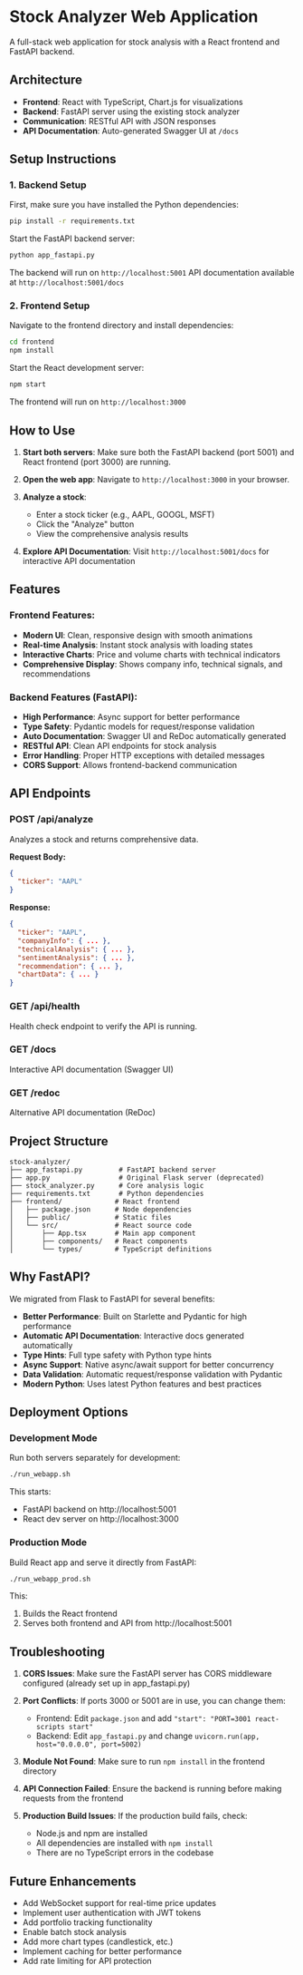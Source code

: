 # Stock Analyzer Web Application

A full-stack web application for stock analysis with a React frontend and FastAPI backend.

## Architecture

- **Frontend**: React with TypeScript, Chart.js for visualizations
- **Backend**: FastAPI server using the existing stock analyzer
- **Communication**: RESTful API with JSON responses
- **API Documentation**: Auto-generated Swagger UI at `/docs`

## Setup Instructions

### 1. Backend Setup

First, make sure you have installed the Python dependencies:

```bash
pip install -r requirements.txt
```

Start the FastAPI backend server:

```bash
python app_fastapi.py
```

The backend will run on `http://localhost:5001`
API documentation available at `http://localhost:5001/docs`

### 2. Frontend Setup

Navigate to the frontend directory and install dependencies:

```bash
cd frontend
npm install
```

Start the React development server:

```bash
npm start
```

The frontend will run on `http://localhost:3000`

## How to Use

1. **Start both servers**: Make sure both the FastAPI backend (port 5001) and React frontend (port 3000) are running.

2. **Open the web app**: Navigate to `http://localhost:3000` in your browser.

3. **Analyze a stock**:
   - Enter a stock ticker (e.g., AAPL, GOOGL, MSFT)
   - Click the "Analyze" button
   - View the comprehensive analysis results

4. **Explore API Documentation**: Visit `http://localhost:5001/docs` for interactive API documentation

## Features

### Frontend Features:
- **Modern UI**: Clean, responsive design with smooth animations
- **Real-time Analysis**: Instant stock analysis with loading states
- **Interactive Charts**: Price and volume charts with technical indicators
- **Comprehensive Display**: Shows company info, technical signals, and recommendations

### Backend Features (FastAPI):
- **High Performance**: Async support for better performance
- **Type Safety**: Pydantic models for request/response validation
- **Auto Documentation**: Swagger UI and ReDoc automatically generated
- **RESTful API**: Clean API endpoints for stock analysis
- **Error Handling**: Proper HTTP exceptions with detailed messages
- **CORS Support**: Allows frontend-backend communication

## API Endpoints

### POST /api/analyze
Analyzes a stock and returns comprehensive data.

**Request Body:**
```json
{
  "ticker": "AAPL"
}
```

**Response:**
```json
{
  "ticker": "AAPL",
  "companyInfo": { ... },
  "technicalAnalysis": { ... },
  "sentimentAnalysis": { ... },
  "recommendation": { ... },
  "chartData": { ... }
}
```

### GET /api/health
Health check endpoint to verify the API is running.

### GET /docs
Interactive API documentation (Swagger UI)

### GET /redoc
Alternative API documentation (ReDoc)

## Project Structure

```
stock-analyzer/
├── app_fastapi.py         # FastAPI backend server
├── app.py                 # Original Flask server (deprecated)
├── stock_analyzer.py      # Core analysis logic
├── requirements.txt       # Python dependencies
├── frontend/             # React frontend
│   ├── package.json      # Node dependencies
│   ├── public/           # Static files
│   └── src/              # React source code
│       ├── App.tsx       # Main app component
│       ├── components/   # React components
│       └── types/        # TypeScript definitions
```

## Why FastAPI?

We migrated from Flask to FastAPI for several benefits:
- **Better Performance**: Built on Starlette and Pydantic for high performance
- **Automatic API Documentation**: Interactive docs generated automatically
- **Type Hints**: Full type safety with Python type hints
- **Async Support**: Native async/await support for better concurrency
- **Data Validation**: Automatic request/response validation with Pydantic
- **Modern Python**: Uses latest Python features and best practices

## Deployment Options

### Development Mode

Run both servers separately for development:

```bash
./run_webapp.sh
```

This starts:
- FastAPI backend on http://localhost:5001
- React dev server on http://localhost:3000

### Production Mode

Build React app and serve it directly from FastAPI:

```bash
./run_webapp_prod.sh
```

This:
1. Builds the React frontend
2. Serves both frontend and API from http://localhost:5001

## Troubleshooting

1. **CORS Issues**: Make sure the FastAPI server has CORS middleware configured (already set up in app_fastapi.py)

2. **Port Conflicts**: If ports 3000 or 5001 are in use, you can change them:
   - Frontend: Edit `package.json` and add `"start": "PORT=3001 react-scripts start"`
   - Backend: Edit `app_fastapi.py` and change `uvicorn.run(app, host="0.0.0.0", port=5002)`

3. **Module Not Found**: Make sure to run `npm install` in the frontend directory

4. **API Connection Failed**: Ensure the backend is running before making requests from the frontend

5. **Production Build Issues**: If the production build fails, check:
   - Node.js and npm are installed
   - All dependencies are installed with `npm install`
   - There are no TypeScript errors in the codebase

## Future Enhancements

- Add WebSocket support for real-time price updates
- Implement user authentication with JWT tokens
- Add portfolio tracking functionality
- Enable batch stock analysis
- Add more chart types (candlestick, etc.)
- Implement caching for better performance
- Add rate limiting for API protection 